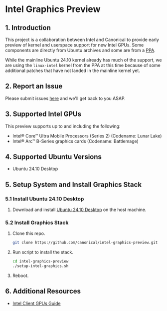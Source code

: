 # Intel Graphics Preview

## 1. Introduction
This project is a collaboration between Intel and Canonical to provide early preview of kernel and userspace support for new Intel GPUs.  Some components are directly from Ubuntu archives and some are from a [PPA](https://launchpad.net/~kobuk-team/+archive/ubuntu/intel-graphics).  

While the mainline Ubuntu 24.10 kernel already has much of the support, we are using the `linux-intel` kernel from the PPA at this time because of some additional patches that have not landed in the mainline kernel yet.

## 2. Report an Issue
Please submit issues [here](https://github.com/canonical/intel-graphics-preview/issues) and we'll get back to you ASAP.

## 3. Supported Intel GPUs
This preview supports up to and including the following:
* Intel® Core™ Ultra Mobile Processors (Series 2) (Codename: Lunar Lake)
* Intel® Arc™ B-Series graphics cards (Codename: Battlemage)

## 4. Supported Ubuntu Versions
* Ubuntu 24.10 Desktop 

## 5. Setup System and Install Graphics Stack

### 5.1 Install Ubuntu 24.10 Desktop

1. Download and install [Ubuntu 24.10 Desktop](https://releases.ubuntu.com/24.10/) on the host machine.

### 5.2 Install Graphics Stack

1. Clone this repo.

   ```bash
   git clone https://github.com/canonical/intel-graphics-preview.git
   ```

2. Run script to install the stack.

   ```bash
   cd intel-graphics-preview
   ./setup-intel-graphics.sh
   ```

3. Reboot.

## 6. Additional Resources
* [Intel Client GPUs Guide](https://dgpu-docs.intel.com/driver/client/overview.html)
